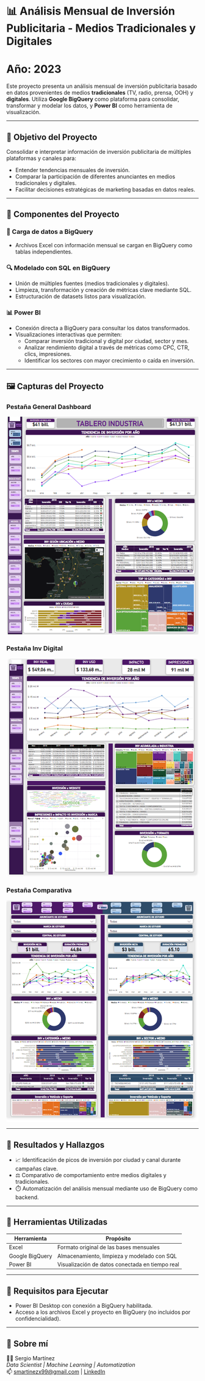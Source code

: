 # 📊 Análisis Mensual de Inversión Publicitaria - Medios Tradicionales y Digitales
# Año: 2023

Este proyecto presenta un análisis mensual de inversión publicitaria basado en datos provenientes de medios **tradicionales** (TV, radio, prensa, OOH) y **digitales**. Utiliza **Google BigQuery** como plataforma para consolidar, transformar y modelar los datos, y **Power BI** como herramienta de visualización.

---

## 🎯 Objetivo del Proyecto

Consolidar e interpretar información de inversión publicitaria de múltiples plataformas y canales para:
- Entender tendencias mensuales de inversión.
- Comparar la participación de diferentes anunciantes en medios tradicionales y digitales.
- Facilitar decisiones estratégicas de marketing basadas en datos reales.

---

## 🧱 Componentes del Proyecto

### 📁 Carga de datos a BigQuery
- Archivos Excel con información mensual se cargan en BigQuery como tablas independientes.

### 🔍 Modelado con SQL en BigQuery
- Unión de múltiples fuentes (medios tradicionales y digitales).
- Limpieza, transformación y creación de métricas clave mediante SQL.
- Estructuración de datasets listos para visualización.

### 📊 Power BI
- Conexión directa a BigQuery para consultar los datos transformados.
- Visualizaciones interactivas que permiten:
  - Comparar inversión tradicional y digital por ciudad, sector y mes.
  - Analizar rendimiento digital a través de métricas como CPC, CTR, clics, impresiones.
  - Identificar los sectores con mayor crecimiento o caída en inversión.

---

## 🖼️ Capturas del Proyecto

<h3>Pestaña General Dashboard</h3>
<img src="Capturas/Dashboard_General.png" alt="Formulario" width="600"/>

<h3>Pestaña Inv Digital</h3>
<img src="Capturas/Dashboard_Digital.png" alt="Formulario" width="600"/>

<h3>Pestaña Comparativa </h3> 
<img src="Capturas/Dashboard_Comparativa.png" alt="Formulario" width="600"/>


---


## 🧠 Resultados y Hallazgos

- 📈 Identificación de picos de inversión por ciudad y canal durante campañas clave.
- ⚖️ Comparativo de comportamiento entre medios digitales y tradicionales.
- ⏱️ Automatización del análisis mensual mediante uso de BigQuery como backend.

---

## 🧰 Herramientas Utilizadas

| Herramienta | Propósito |
|-------------|-----------|
| Excel | Formato original de las bases mensuales |
| Google BigQuery | Almacenamiento, limpieza y modelado con SQL |
| Power BI | Visualización de datos conectada en tiempo real |

---

## 📌 Requisitos para Ejecutar

- Power BI Desktop con conexión a BigQuery habilitada.
- Acceso a los archivos Excel y proyecto en BigQuery (no incluidos por confidencialidad).

---
## 🙋 Sobre mí

👨‍💻 Sergio Martínez  
*Data Scientist | Machine Learning | Automatization*  
📫 smartinezx99@gmail.com | [LinkedIn](https://www.linkedin.com/in/sergio-mart%C3%ADnez-b26301176/)
